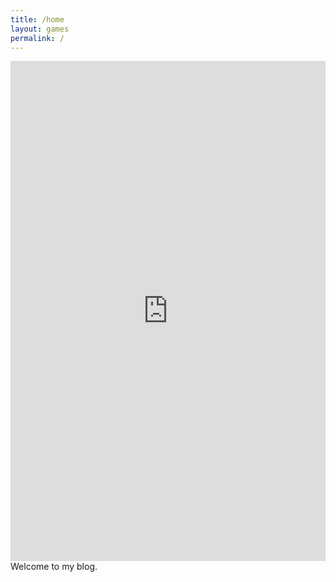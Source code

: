 ```yaml
---
title: /home
layout: games
permalink: /
---
```


<!-- <img src="favicon.ico"> -->
<iframe src="https://editor.p5js.org/Plotkine/present/kmFef9ExW" width="100%" height="800px" frameBorder="0" title="snake"></iframe>
<br>
Welcome to my blog.
